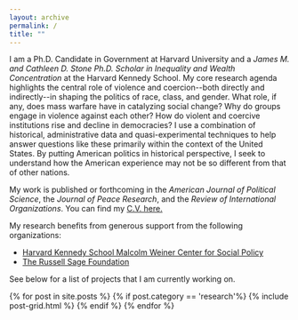 ```yaml
---
layout: archive
permalink: /
title: ""
---
```


I am a Ph.D. Candidate in Government at Harvard University and a *James M. and Cathleen D. Stone Ph.D. Scholar in Inequality and Wealth Concentration* at the Harvard Kennedy School. My core research agenda highlights the central role of violence and coercion--both directly and indirectly--in shaping the politics of race, class, and gender. What role, if any, does mass warfare have in catalyzing social change? Why do groups engage in violence against each other? How do violent and coercive institutions rise and decline in democracies? I use a combination of historical, administrative data and quasi-experimental techniques to help answer questions like these primarily within the context of the United States. By putting American politics in historical perspective, I seek to understand how the American experience may not be so different from that of other nations.

My work is published or forthcoming in the *American Journal of Political Science*, the *Journal of Peace Research*, and the *Review of International Organizations*. You can find my [C.V. here.]({{site.url}}/files/Mazumder_Academic_CV.pdf)

My research benefits from generous support from the following organizations:

* [Harvard Kennedy School Malcolm Weiner Center for Social Policy](https://inequality.hks.harvard.edu/)
* [The Russell Sage Foundation](https://www.russellsage.org/)

See below for a list of projects that I am currently working on.

<div class="tiles">
{% for post in site.posts %}
	{% if post.category == 'research'%}
	{% include post-grid.html %}
	{% endif %}
{% endfor %}
</div><!-- /.tiles -->


